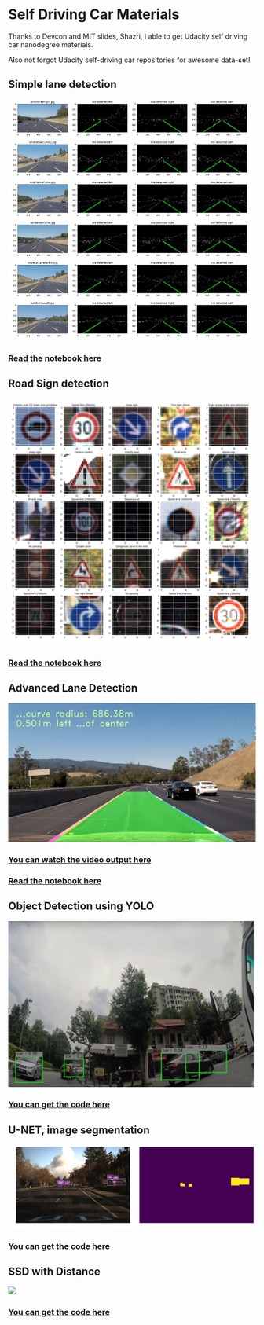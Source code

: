 # Self Driving Car Materials
Thanks to Devcon and MIT slides, Shazri, I able to get Udacity self driving car nanodegree materials.

Also not forgot Udacity self-driving car repositories for awesome data-set!

## Simple lane detection
<img src="Episode1_SimpleLaneDetection/test_images/output.png" width="500">

### [Read the notebook here](https://github.com/huseinzol05/Udacity-Nanodegree-SelfDrivingCar/blob/master/Episode1_SimpleLaneDetection/Main-LaneDetection.ipynb)
## Road Sign detection
<img src="signboard-detection/output.png" width="500">

### [Read the notebook here](https://github.com/huseinzol05/Udacity-Nanodegree-SelfDrivingCar/blob/master/signboard-detection/sign-detection.ipynb)
## Advanced Lane Detection
![alt text](Advanced-Lane-Detection/output.gif)
### [You can watch the video output here](https://youtu.be/_eQ1x-FK6Y4)
### [Read the notebook here](https://github.com/huseinzol05/Udacity-Nanodegree-SelfDrivingCar/blob/master/Advanced-Lane-Detection/Advanced-Lane-Detection.ipynb)
## Object Detection using YOLO
<img src="yolo/4.png" width="500">

### [You can get the code here](https://github.com/huseinzol05/YOLO-Object-Detection-Tensorflow)
## U-NET, image segmentation
![alt text](unet/download.png)
### [You can get the code here](unet)

## SSD with Distance
<img src="https://raw.githubusercontent.com/huseinzol05/SelfDrivingCar-Materials/master/SSD-Distance/img/output.png" width="500">

### [You can get the code here](SSD-Distance)


